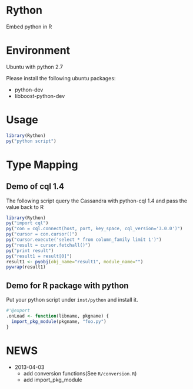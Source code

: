 # Rython

Embed python in R

# Environment

Ubuntu with python 2.7

Please install the following ubuntu packages:

- python-dev
- libboost-python-dev

# Usage

```r
library(Rython)
py("python script")
```

# Type Mapping



## Demo of cql 1.4

The following script query the Cassandra with python-cql 1.4 and pass the value back to R

```r
library(Rython)
py("import cql")
py("con = cql.connect(host, port, key_space, cql_version='3.0.0')")
py("cursor = con.cursor()")
py("cursor.execute('select * from column_family limit 1')")
py("result = cursor.fetchall()")
py("print result")
py("result1 = result[0]")
result1 <- pyobj(obj_name="result1", module_name="")
pywrap(result1)
```

## Demo for R package with python

Put your python script under `inst/python` and install it.

```r
#'@export
.onLoad <- function(libname, pkgname) {
  import_pkg_module(pkgname, "foo.py")
}
```

# NEWS

- 2013-04-03
    - add conversion functions(See `R/conversion.R`)
    - add import_pkg_module
